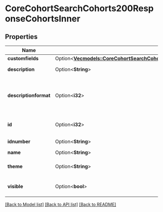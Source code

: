 # CoreCohortSearchCohorts200ResponseCohortsInner

## Properties

Name | Type | Description | Notes
------------ | ------------- | ------------- | -------------
**customfields** | Option<[**Vec<models::CoreCohortSearchCohorts200ResponseCohortsInnerCustomfieldsInner>**](core_cohort_search_cohorts_200_response_cohorts_inner_customfields_inner.md)> |  | [optional]
**description** | Option<**String**> | cohort description | [optional]
**descriptionformat** | Option<**i32**> | description format (1 = HTML, 0 = MOODLE, 2 = PLAIN, or 4 = MARKDOWN) | [optional]
**id** | Option<**i32**> | ID of the cohort | [optional][default to null]
**idnumber** | Option<**String**> | cohort idnumber | [optional]
**name** | Option<**String**> | cohort name | [optional]
**theme** | Option<**String**> | cohort theme | [optional][default to null]
**visible** | Option<**bool**> | cohort visible | [optional][default to null]

[[Back to Model list]](../README.md#documentation-for-models) [[Back to API list]](../README.md#documentation-for-api-endpoints) [[Back to README]](../README.md)


